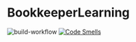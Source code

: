 # BookkeeperLearning

![build-workflow](https://github.com/ludovico99/BookkeeperLearning/actions/workflows/maven.yml/badge.svg)
[![Code Smells](https://sonarcloud.io/api/project_badges/measure?project=ludovico99_BookkeeperLearning&metric=code_smells)](https://sonarcloud.io/project/overview?id=ludovico99_BookkeeperLearning)